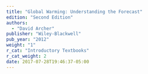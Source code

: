 ```yaml
---
title: "Global Warming: Understanding the Forecast"
edition: "Second Edition"
authors:
  - "David Archer"
publisher: "Wiley-Blackwell"
pub_year: "2012"
weight: "1"
r_cat: "Introductory Textbooks"
r_cat_weight: 2
date: 2017-07-28T19:46:37-05:00
---
```

